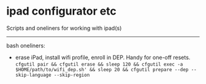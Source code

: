 # ipad configurator etc
 Scripts and oneliners for working with ipad(s)

---
bash oneliners:

- erase iPad, install wifi profile, enroll in DEP. Handy for one-off resets.
`cfgutil pair && cfgutil erase && sleep 120 && cfgutil exec -a $HOME/path/to/wifi_dep.sh' && sleep 20 && cfgutil prepare --dep --skip-language --skip-region`
